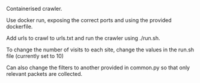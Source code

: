 
Containerised crawler.

Use docker run, exposing the correct ports and using the provided dockerfile.

Add urls to crawl to urls.txt and run the crawler using ./run.sh.

To change the number of visits to each site, change the values in the run.sh file (currently set to 10)

Can also change the filters to another provided in common.py so that only relevant packets are collected.

